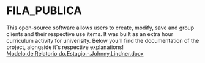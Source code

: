 # FILA_PUBLICA
This open-source software allows users to create, modify, save and group clients and their respective use items.
It was built as an extra hour curriculum activity for univerisity.
Below you'll find the documentation of the project, alongside it's respective explanations!
[Modelo.de.Relatorio.do.Estagio.-.Johnny.Lindner.docx](https://github.com/Johnnywiki/FILA_PUBLICA/files/10173209/Modelo.de.Relatorio.do.Estagio.-.Johnny.Lindner.docx)
